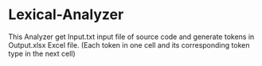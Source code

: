 # Lexical-Analyzer
This Analyzer get Input.txt input file of source code and generate tokens in Output.xlsx Excel file. (Each token in one cell and its corresponding token type in the next cell)
